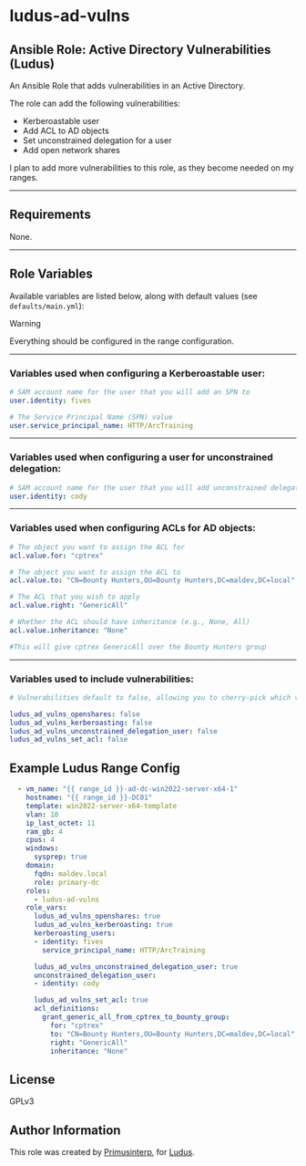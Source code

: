 # ludus-ad-vulns

## Ansible Role: Active Directory Vulnerabilities (Ludus)

An Ansible Role that adds vulnerabilities in an Active Directory.

The role can add the following vulnerabilities:
- Kerberoastable user
- Add ACL to AD objects
- Set unconstrained delegation for a user
- Add open network shares

I plan to add more vulnerabilities to this role, as they become needed on my ranges. 

---

## Requirements

None.

---

## Role Variables

Available variables are listed below, along with default values (see `defaults/main.yml`):

> [!WARNING]  
> Everything should be configured in the range configuration.

---

### Variables used when configuring a Kerberoastable user:

```yaml
# SAM account name for the user that you will add an SPN to
user.identity: fives

# The Service Principal Name (SPN) value
user.service_principal_name: HTTP/ArcTraining
```

---

### Variables used when configuring a user for unconstrained delegation:

```yaml
# SAM account name for the user that you will add unconstrained delegation to
user.identity: cody
```

---

### Variables used when configuring ACLs for AD objects:

```yaml
# The object you want to assign the ACL for
acl.value.for: "cptrex"

# The object you want to assign the ACL to
acl.value.to: "CN=Bounty Hunters,OU=Bounty Hunters,DC=maldev,DC=local"

# The ACL that you wish to apply
acl.value.right: "GenericAll"

# Whether the ACL should have inheritance (e.g., None, All)
acl.value.inheritance: "None"

#This will give cptrex GenericAll over the Bounty Hunters group
```

---

### Variables used to include vulnerabilities:

```yaml
# Vulnerabilities default to false, allowing you to cherry-pick which vulnerabilities you want to apply to each host

ludus_ad_vulns_openshares: false
ludus_ad_vulns_kerberoasting: false
ludus_ad_vulns_unconstrained_delegation_user: false
ludus_ad_vulns_set_acl: false
```



## Example Ludus Range Config

```yaml
  - vm_name: "{{ range_id }}-ad-dc-win2022-server-x64-1"
    hostname: "{{ range_id }}-DC01"
    template: win2022-server-x64-template
    vlan: 10
    ip_last_octet: 11
    ram_gb: 4
    cpus: 4
    windows:
      sysprep: true
    domain:
      fqdn: maldev.local
      role: primary-dc
    roles:
      - ludus-ad-vulns
    role_vars:
      ludus_ad_vulns_openshares: true
      ludus_ad_vulns_kerberoasting: true
      kerberoasting_users:
      - identity: fives
        service_principal_name: HTTP/ArcTraining

      ludus_ad_vulns_unconstrained_delegation_user: true
      unconstrained_delegation_user: 
      - identity: cody 

      ludus_ad_vulns_set_acl: true
      acl_definitions:
        grant_generic_all_from_cptrex_to_bounty_group:
          for: "cptrex"
          to: "CN=Bounty Hunters,OU=Bounty Hunters,DC=maldev,DC=local"
          right: "GenericAll"
          inheritance: "None"   
```

## License

GPLv3

## Author Information

This role was created by [Primusinterp](https://github.com/Primusinterp), for [Ludus](https://ludus.cloud/).